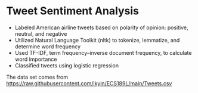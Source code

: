 # Tweet Sentiment Analysis

- Labeled American airline tweets based on polarity of opinion: positive, neutral, and negative
- Utilized Natural Language Toolkit (nltk) to tokenize, lemmatize, and determine word frequency
- Used TF-IDF, term frequency–inverse document frequency, to calculate word importance
- Classified tweets using logistic regression

The data set comes from https://raw.githubusercontent.com/lkyin/ECS189L/main/Tweets.csv

